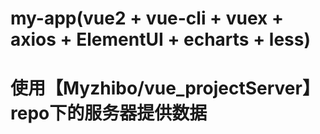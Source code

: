 # my-app(vue2 + vue-cli + vuex + axios + ElementUI + echarts + less)
# 使用【Myzhibo/vue_projectServer】repo下的服务器提供数据
